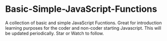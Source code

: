 # Basic-Simple-JavaScript-Functions
A collection of basic and simple JavaScript Fucntions. Great for introduction learning purposes for the coder and non-coder starting Javascript.
This will be updated periodically.
Star or Watch to follow.
